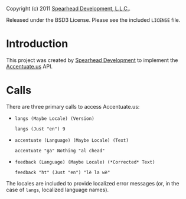 Copyright (c) 2011 [Spearhead Development, L.L.C.](http://spearheaddev.com/).

Released under the BSD3 License. Please see the included `LICENSE` file.

Introduction
============
This project was created by [Spearhead Development](http://spearheaddev.com/) to
implement the [Accentuate.us](http://accentuate.us/) API.

Calls
=====

There are three primary calls to access Accentuate.us:

* `langs (Maybe Locale) (Version)`

    `langs (Just "en") 9`

* `accentuate (Language) (Maybe Locale) (Text)`

    `accentuate "ga" Nothing "al chead"`

* `feedback (Language) (Maybe Locale) (*Corrected* Text)`

    `feedback "ht" (Just "en") "lè la wè"`

The locales are included to provide localized error messages (or, in the case
of `langs`, localized language names).
